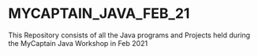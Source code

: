# MYCAPTAIN_JAVA_FEB_21
This Repository consists of all the Java programs and Projects held during the MyCaptain Java Workshop in Feb 2021
